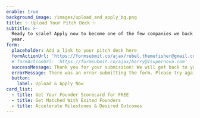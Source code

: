 ```yaml
---
enable: true
background_image: /images/upload_and_apply_bg.png
title: ✨ Upload Your Pitch Deck ✨
subtitle: >-
  Ready to scale? Apply now to become one of the few companies we back each
  year.
form:
  placeholder: Add a link to your pitch deck here
  formActionUrl: 'https://formsubmit.co/ajax/rubel.themefisher@gmail.com'
  # formActionUrl: 'https://formsubmit.co/ajax/barry@1supernova.com'
  successMessage: Thank you for your submission! We will get back to you soon.
  errorMessage: There was an error submitting the form. Please try again.
  button:
    label: Upload & Apply Now
card_list:
  - title: Get Your Founder Scorecard for FREE
  - title: Get Matched With Exited Founders
  - title: Accelerate Milestones & Desired Outcomes
---
```

